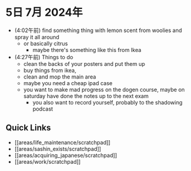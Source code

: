 # 5日 7月 2024年
- (4:02午前) find something thing with lemon scent from woolies and spray it all around
  - or basically citrus
    - maybe there's something like this from Ikea
- (4:27午前) Things to do
  - clean the backs of your posters and put them up
  - buy things from ikea,
  - clean and mop the main area
  - maybe you need a cheap ipad case
  - you want to make mad progress on the dogen course, maybe on saturday have done the notes up to the next exam
    - you also want to record yourself, probably to the shadowing podcast

 



## Quick Links
- [[areas/life_maintenance/scratchpad]]
- [[areas/sashin_exists/scratchpad]]
- [[areas/acquiring_japanese/scratchpad]]
- [[areas/work/scratchpad]]
